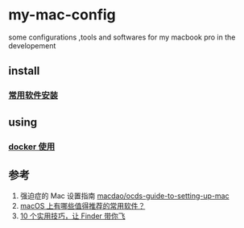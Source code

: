 # my-mac-config
some configurations ,tools and softwares for  my macbook pro  in the developement

## install
### [常用软件安装](install_note.md)

## using
### [docker 使用](docker.md)



## 参考
1. 强迫症的 Mac 设置指南 [macdao/ocds-guide-to-setting-up-mac](https://github.com/macdao/ocds-guide-to-setting-up-mac)
2. [macOS 上有哪些值得推荐的常用软件？](https://www.zhihu.com/question/19550256)
3. [10 个实用技巧，让 Finder 带你飞](https://sspai.com/post/27403)
